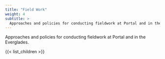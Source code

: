 ```yaml
---
title: "Field Work"
weight: 4
subtitle: >
  Approaches and policies for conducting fieldwork at Portal and in the Everglades
---
```


Approaches and policies for conducting fieldwork at Portal and in the Everglades.

{{< list_children >}}